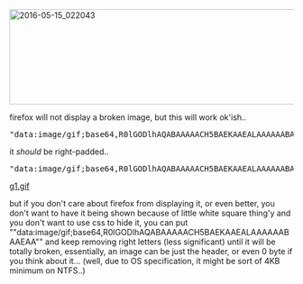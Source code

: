 <!--more-->

<img src="https://icompile.eladkarako.com/_uploads/2016/05/2016-05-15_022043.png" alt="2016-05-15_022043" width="1337" height="169" class="aligncenter size-full wp-image-5340" />

firefox will not display a broken image, but this will work ok'ish..
<pre>
"data:image/gif;base64,R0lGODlhAQABAAAAACH5BAEKAAEALAAAAAABAAEAA"
</pre>
it *should* be right-padded..
<pre>
"data:image/gif;base64,R0lGODlhAQABAAAAACH5BAEKAAEALAAAAAABAAEAAA=="
</pre>
<a href="https://icompile.eladkarako.com/_uploads/2016/05/g1.gif" alt="g1">g1.gif</a>

but if you don't care about firefox from displaying it,
or even better, you don't want to have it being shown because of little white square thing'y and you don't want to use css to hide it, you can put ""data:image/gif;base64,R0lGODlhAQABAAAAACH5BAEKAAEALAAAAAABAAEAA"" and keep removing right letters (less significant) until it will be totally broken, essentially, an image can be just the header, or even 0 byte if you think about it... (well, due to OS specification, it might be sort of 4KB minimum on NTFS..)


